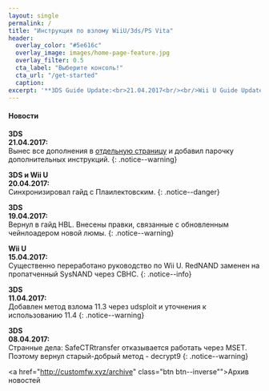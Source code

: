 ```yaml
---
layout: single
permalink: /
title: "Инструкция по взлому WiiU/3ds/PS Vita"
header:
  overlay_color: "#5e616c"
  overlay_image: images/home-page-feature.jpg
  overlay_filter: 0.5
  cta_label: "Выберите консоль!"
  cta_url: "/get-started"
  caption:
excerpt: '**3DS Guide Update:<br>21.04.2017<br/><br/>Wii U Guide Update:<br>20.04.2017<br/>**'
---
```

#### <a name="news" />Новости
**3DS**<br>**21.04.2017:**<br>Вынес все дополнения в [отдельную страницу](http://3ds.customfw.xyz/addons) и добавил парочку дополнительных инструкций.
{: .notice--warning}

**3DS и Wii U**<br>**20.04.2017:**<br>Синхронизировал гайд с Плаилектовским. 
{: .notice--danger}

**3DS**<br>**19.04.2017:**<br>Вернул в гайд HBL. Внесены правки, связанные с обновленным чейнлоадером новой люмы. 
{: .notice--warning}

**Wii U**<br>**15.04.2017:**<br>
Существенно переработано руководство по Wii U. RedNAND заменен на пропатченный SysNAND через CBHC.
{: .notice--info}

**3DS**<br>**11.04.2017:**<br>
Добавлен метод взлома 11.3 через udsploit и уточнения к использованию 11.4
{: .notice--warning}

**3DS**<br>**08.04.2017:**<br>
Странные дела: SafeCTRtransfer отказывается работать через MSET. Поэтому вернул старый-добрый метод - decrypt9
{: .notice--warning}

<a href="http://customfw.xyz/archive" class="btn btn--inverse"">Архив новостей</a>
